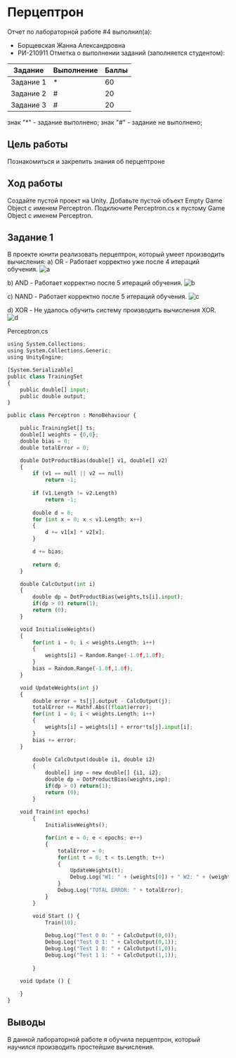 # Перцептрон
Отчет по лабораторной работе #4 выполнил(а):
- Борщевская Жанна Александровна
- РИ-210911
Отметка о выполнении заданий (заполняется студентом):

| Задание | Выполнение | Баллы |
| ------ | ------ | ------ |
| Задание 1 | * | 60 |
| Задание 2 | # | 20 |
| Задание 3 | # | 20 |

знак "*" - задание выполнено; знак "#" - задание не выполнено;
## Цель работы
Познакомиться и закрепить знания об перцептроне
## Ход работы
Создайте пустой проект на Unity.
Добавьте пустой объект Empty Game Object с именем Perceptron.
Подключите Perceptron.cs к пустому Game Object с именем Perceptron.

## Задание 1
В проекте юнити реализовать перцептрон, который умеет производить вычисления:
а) OR - Работает корректно уже после 4 итераций обучения.
![а](https://user-images.githubusercontent.com/114568072/205083878-3738ab40-8fbe-46fc-b103-91c2ab5cebb6.jpg)

b) AND - Работает корректно после 5 итераций обучения.
![b](https://user-images.githubusercontent.com/114568072/205084517-139f9d5b-b515-4d6a-9672-f90ef651bb8d.jpg)

c) NAND - Работает корректно после 5 итераций обучения.
![c](https://user-images.githubusercontent.com/114568072/205084801-28a6a336-c95a-420b-a5af-0a561fedd026.jpg)

d) XOR - Не удалось обучить систему производить вычисления XOR.
![d](https://user-images.githubusercontent.com/114568072/205085043-a6ab3563-f505-400b-ac08-2d0724e3e7a1.jpg)


Perceptron.cs
```py
using System.Collections;
using System.Collections.Generic;
using UnityEngine;

[System.Serializable]
public class TrainingSet
{
	public double[] input;
	public double output;
}

public class Perceptron : MonoBehaviour {

	public TrainingSet[] ts;
	double[] weights = {0,0};
	double bias = 0;
	double totalError = 0;

	double DotProductBias(double[] v1, double[] v2) 
	{
		if (v1 == null || v2 == null)
			return -1;
	 
		if (v1.Length != v2.Length)
			return -1;
	 
		double d = 0;
		for (int x = 0; x < v1.Length; x++)
		{
			d += v1[x] * v2[x];
		}

		d += bias;
	 
		return d;
	}

	double CalcOutput(int i)
	{
		double dp = DotProductBias(weights,ts[i].input);
		if(dp > 0) return(1);
		return (0);
	}

	void InitialiseWeights()
	{
		for(int i = 0; i < weights.Length; i++)
		{
			weights[i] = Random.Range(-1.0f,1.0f);
		}
		bias = Random.Range(-1.0f,1.0f);
	}

	void UpdateWeights(int j)
	{
		double error = ts[j].output - CalcOutput(j);
		totalError += Mathf.Abs((float)error);
		for(int i = 0; i < weights.Length; i++)
		{			
			weights[i] = weights[i] + error*ts[j].input[i]; 
		}
		bias += error;
	}
	
		double CalcOutput(double i1, double i2)
		{
			double[] inp = new double[] {i1, i2};
			double dp = DotProductBias(weights,inp);
			if(dp > 0) return(1);
			return (0);
		}
	
	void Train(int epochs)
		{
			InitialiseWeights();

			for(int e = 0; e < epochs; e++)
			{
				totalError = 0;
				for(int t = 0; t < ts.Length; t++)
				{
					UpdateWeights(t);
					Debug.Log("W1: " + (weights[0]) + " W2: " + (weights[1]) + " B: " + bias);
				}
				Debug.Log("TOTAL ERROR: " + totalError);
			}
		}

		void Start () {
			Train(10);
			
			Debug.Log("Test 0 0: " + CalcOutput(0,0));
			Debug.Log("Test 0 1: " + CalcOutput(0,1));
			Debug.Log("Test 1 0: " + CalcOutput(1,0));
			Debug.Log("Test 1 1: " + CalcOutput(1,1));		
			
		}

	void Update () {
		
	}
}
```
## Выводы
В данной лабораторной работе я обучила перцептрон, который научился производить простейшие вычисления.

